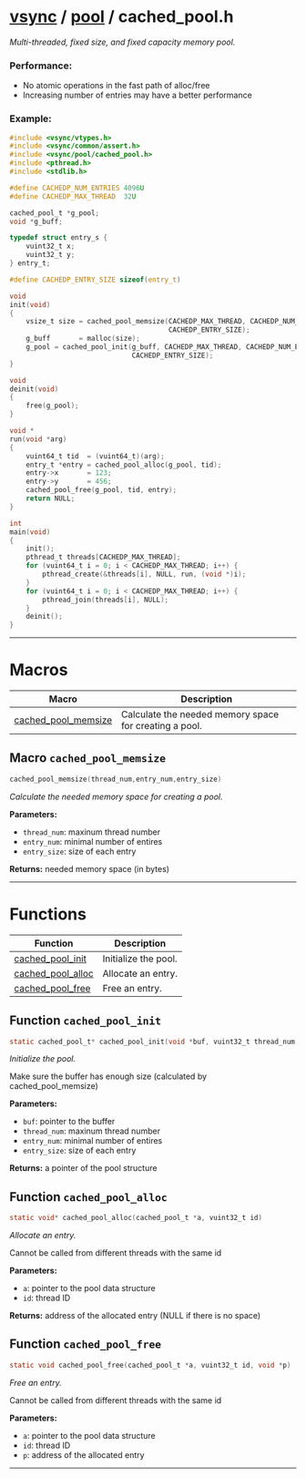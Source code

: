 #  [vsync](../README.md) / [pool](README.md) / cached_pool.h
_Multi-threaded, fixed size, and fixed capacity memory pool._ 

### Performance:


- No atomic operations in the fast path of alloc/free
- Increasing number of entries may have a better performance
### Example:




```c
#include <vsync/vtypes.h>
#include <vsync/common/assert.h>
#include <vsync/pool/cached_pool.h>
#include <pthread.h>
#include <stdlib.h>

#define CACHEDP_NUM_ENTRIES 4096U
#define CACHEDP_MAX_THREAD  32U

cached_pool_t *g_pool;
void *g_buff;

typedef struct entry_s {
    vuint32_t x;
    vuint32_t y;
} entry_t;

#define CACHEDP_ENTRY_SIZE sizeof(entry_t)

void
init(void)
{
    vsize_t size = cached_pool_memsize(CACHEDP_MAX_THREAD, CACHEDP_NUM_ENTRIES,
                                       CACHEDP_ENTRY_SIZE);
    g_buff       = malloc(size);
    g_pool = cached_pool_init(g_buff, CACHEDP_MAX_THREAD, CACHEDP_NUM_ENTRIES,
                              CACHEDP_ENTRY_SIZE);
}

void
deinit(void)
{
    free(g_pool);
}

void *
run(void *arg)
{
    vuint64_t tid  = (vuint64_t)(arg);
    entry_t *entry = cached_pool_alloc(g_pool, tid);
    entry->x       = 123;
    entry->y       = 456;
    cached_pool_free(g_pool, tid, entry);
    return NULL;
}

int
main(void)
{
    init();
    pthread_t threads[CACHEDP_MAX_THREAD];
    for (vuint64_t i = 0; i < CACHEDP_MAX_THREAD; i++) {
        pthread_create(&threads[i], NULL, run, (void *)i);
    }
    for (vuint64_t i = 0; i < CACHEDP_MAX_THREAD; i++) {
        pthread_join(threads[i], NULL);
    }
    deinit();
}
```

 

---
# Macros 

| Macro | Description |
|---|---|
| [cached_pool_memsize](cached_pool.h.md#macro-cached_pool_memsize) | Calculate the needed memory space for creating a pool.  |

##  Macro `cached_pool_memsize`

```c
cached_pool_memsize(thread_num,entry_num,entry_size)
```

 
_Calculate the needed memory space for creating a pool._ 




**Parameters:**

- `thread_num`: maxinum thread number 
- `entry_num`: minimal number of entires 
- `entry_size`: size of each entry


**Returns:** needed memory space (in bytes) 



---
# Functions 

| Function | Description |
|---|---|
| [cached_pool_init](cached_pool.h.md#function-cached_pool_init) | Initialize the pool.  |
| [cached_pool_alloc](cached_pool.h.md#function-cached_pool_alloc) | Allocate an entry.  |
| [cached_pool_free](cached_pool.h.md#function-cached_pool_free) | Free an entry.  |

##  Function `cached_pool_init`

```c
static cached_pool_t* cached_pool_init(void *buf, vuint32_t thread_num, vuint32_t entry_num, vuint32_t entry_size)
``` 
_Initialize the pool._ 


Make sure the buffer has enough size (calculated by cached_pool_memsize)



**Parameters:**

- `buf`: pointer to the buffer 
- `thread_num`: maxinum thread number 
- `entry_num`: minimal number of entires 
- `entry_size`: size of each entry


**Returns:** a pointer of the pool structure 



##  Function `cached_pool_alloc`

```c
static void* cached_pool_alloc(cached_pool_t *a, vuint32_t id)
``` 
_Allocate an entry._ 


Cannot be called from different threads with the same id



**Parameters:**

- `a`: pointer to the pool data structure 
- `id`: thread ID


**Returns:** address of the allocated entry (NULL if there is no space) 



##  Function `cached_pool_free`

```c
static void cached_pool_free(cached_pool_t *a, vuint32_t id, void *p)
``` 
_Free an entry._ 


Cannot be called from different threads with the same id



**Parameters:**

- `a`: pointer to the pool data structure 
- `id`: thread ID 
- `p`: address of the allocated entry 





---
